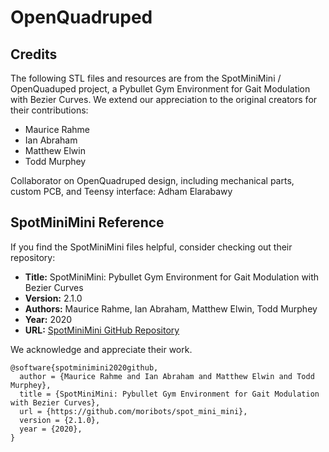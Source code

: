 # OpenQuadruped

## Credits

The following STL files and resources are from the SpotMiniMini / OpenQuaduped project, a Pybullet Gym Environment for Gait Modulation with Bezier Curves. We extend our appreciation to the original creators for their contributions:

- Maurice Rahme
- Ian Abraham
- Matthew Elwin
- Todd Murphey

Collaborator on OpenQuadruped design, including mechanical parts, custom PCB, and Teensy interface: Adham Elarabawy

## SpotMiniMini Reference

If you find the SpotMiniMini files helpful, consider checking out their repository:

- **Title:** SpotMiniMini: Pybullet Gym Environment for Gait Modulation with Bezier Curves
- **Version:** 2.1.0
- **Authors:** Maurice Rahme, Ian Abraham, Matthew Elwin, Todd Murphey
- **Year:** 2020
- **URL:** [SpotMiniMini GitHub Repository](https://github.com/moribots/spot_mini_mini)

We acknowledge and appreciate their work.

```
@software{spotminimini2020github,
  author = {Maurice Rahme and Ian Abraham and Matthew Elwin and Todd Murphey},
  title = {SpotMiniMini: Pybullet Gym Environment for Gait Modulation with Bezier Curves},
  url = {https://github.com/moribots/spot_mini_mini},
  version = {2.1.0},
  year = {2020},
}
```
